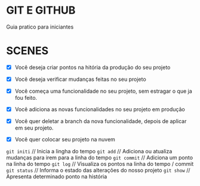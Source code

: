 # GIT E GITHUB

Guia pratico para iniciantes

# SCENES

- [x] Você deseja criar pontos na hitória da produção do seu projeto
- [x] Você deseja verificar mudanças feitas no seu projeto

- [x] Você começa uma funcionalidade no seu projeto, sem estragar o que ja fou feito.
- [x] Você adiciona as novas funcionalidades no seu projeto em produção
- [x] Você quer deletar a branch da nova funcionalidade, depois de aplicar em seu projeto. 

- [x] Você quer colocar seu projeto na nuvem


`git initi`  // Inicia a lingha do tempo
`git add`    // Adiciona ou atualiza mudanças para irem para a linha do tempo
`git commit` // Adiciona um ponto na linha do tempo
`git log`    // Visualiza os pontos na linha do tempo / commit
`git status` // Informa o estado das alterações do nosso projeto
`git show`   // Apresenta determinado ponto na história




